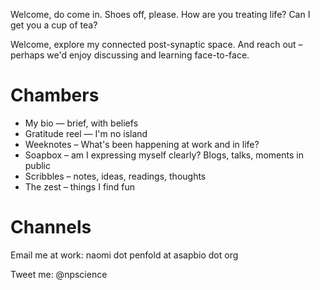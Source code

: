 Welcome,  do come in. Shoes off, please. How are you treating life? Can I get you a cup of tea? 

Welcome, explore my connected post-synaptic space. And reach out – perhaps we'd enjoy discussing and learning face-to-face. 

# Chambers
* My bio — brief, with beliefs
* Gratitude reel — I'm no island
* Weeknotes – What's been happening at work and in life?
* Soapbox – am I expressing myself clearly? Blogs, talks, moments in public
* Scribbles – notes, ideas, readings, thoughts
* The zest – things I find fun

# Channels
Email me at work: naomi dot penfold at asapbio dot org

Tweet me: @npscience
